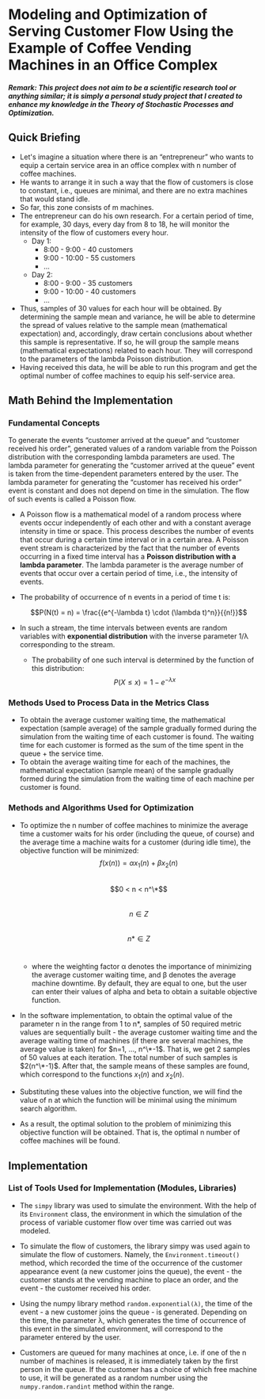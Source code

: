 # Modeling and Optimization of Serving Customer Flow Using the Example of Coffee Vending Machines in an Office Complex

#### *Remark: This project does not aim to be a scientific research tool or anything similar; it is simply a personal study project that I created to enhance my knowledge in the Theory of Stochastic Processes and Optimization.*

## Quick Briefing
- Let's imagine a situation where there is an “entrepreneur” who wants to equip a certain service area in an office complex with n number of coffee machines.
- He wants to arrange it in such a way that the flow of customers is close to constant, i.e., queues are minimal, and there are no extra machines that would stand idle.
- So far, this zone consists of m machines.
- The entrepreneur can do his own research. For a certain period of time, for example, 30 days, every day from 8 to 18, he will monitor the intensity of the flow of customers every hour.
    - Day 1:
        - 8:00 - 9:00 - 40 customers
        - 9:00 - 10:00 - 55 customers
        - ...
    - Day 2:
        - 8:00 - 9:00 - 35 customers
        - 9:00 - 10:00 - 40 customers
        - ...
- Thus, samples of 30 values for each hour will be obtained. By determining the sample mean and variance, he will be able to determine the spread of values relative to the sample mean (mathematical expectation) and, accordingly, draw certain conclusions about whether this sample is representative. If so, he will group the sample means (mathematical expectations) related to each hour. They will correspond to the parameters of the lambda Poisson distribution.
- Having received this data, he will be able to run this program and get the optimal number of coffee machines to equip his self-service area.

## Math Behind the Implementation

### Fundamental Concepts
To generate the events “customer arrived at the queue” and “customer received his order”, generated values of a random variable from the Poisson distribution with the corresponding lambda parameters are used. The lambda parameter for generating the “customer arrived at the queue” event is taken from the time-dependent parameters entered by the user. The lambda parameter for generating the “customer has received his order” event is constant and does not depend on time in the simulation. The flow of such events is called a Poisson flow.

- A Poisson flow is a mathematical model of a random process where events occur independently of each other and with a constant average intensity in time or space. This process describes the number of events that occur during a certain time interval or in a certain area. A Poisson event stream is characterized by the fact that the number of events occurring in a fixed time interval has a **Poisson distribution with a lambda parameter**. The lambda parameter is the average number of events that occur over a certain period of time, i.e., the intensity of events.
- The probability of occurrence of n events in a period of time t is:

    $$P(N(t) = n) = \frac{{e^{-\lambda t} \cdot (\lambda t)^n}}{{n!}}$$

- In such a stream, the time intervals between events are random variables with **exponential distribution** with the inverse parameter 1/λ corresponding to the stream.
    - The probability of one such interval is determined by the function of this distribution: <br/>
    $$P(X \leq x) = 1 - e^{-\lambda x}$$

### Methods Used to Process Data in the Metrics Class
- To obtain the average customer waiting time, the mathematical expectation (sample average) of the sample gradually formed during the simulation from the waiting time of each customer is found. The waiting time for each customer is formed as the sum of the time spent in the queue + the service time.
- To obtain the average waiting time for each of the machines, the mathematical expectation (sample mean) of the sample gradually formed during the simulation from the waiting time of each machine per customer is found.

### Methods and Algorithms Used for Optimization
- To optimize the n number of coffee machines to minimize the average time a customer waits for his order (including the queue, of course) and the average time a machine waits for a customer (during idle time), the objective function will be minimized: <br/>
    $$f(x(n))=αx_1(n) +βx_2(n)$$ <br/>
    $$0 < n < n^\*$$ <br/>
    $$n ∈ Z$$ <br/>
    $$n* ∈ Z$$ <br/>
    - where the weighting factor α denotes the importance of minimizing the average customer waiting time, and β denotes the average machine downtime. By default, they are equal to one, but the user can enter their values of alpha and beta to obtain a suitable objective function.

- In the software implementation, to obtain the optimal value of the parameter n in the range from 1 to n\*, samples of 50 required metric values are sequentially built - the average customer waiting time and the average waiting time of machines (if there are several machines, the average value is taken) for $n=1, ..., n^\*-1$. That is, we get 2 samples of 50 values at each iteration. The total number of such samples is $2(n^\*-1)$. After that, the sample means of these samples are found, which correspond to the functions $x_1(n)$ and $x_2(n)$.
  
- Substituting these values into the objective function, we will find the value of n at which the function will be minimal using the minimum search algorithm.
  
- As a result, the optimal solution to the problem of minimizing this objective function will be obtained. That is, the optimal n number of coffee machines will be found.

## Implementation

### List of Tools Used for Implementation (Modules, Libraries)
- The `simpy` library was used to simulate the environment. With the help of its `Environment` class, the environment in which the simulation of the process of variable customer flow over time was carried out was modeled.
  
- To simulate the flow of customers, the library simpy was used again to simulate the flow of customers. Namely, the `Environment.timeout()` method, which recorded the time of the occurrence of the customer appearance event (a new customer joins the queue), the event - the customer stands at the vending machine to place an order, and the event - the customer received his order.
  
- Using the numpy library method `random.exponential(λ)`, the time of the event - a new customer joins the queue - is generated. Depending on the time, the parameter λ, which generates the time of occurrence of this event in the simulated environment, will correspond to the parameter entered by the user.
  
- Customers are queued for many machines at once, i.e. if one of the n number of machines is released, it is immediately taken by the first person in the queue. If the customer has a choice of which free machine to use, it will be generated as a random number using the `numpy.random.randint` method within the range.
